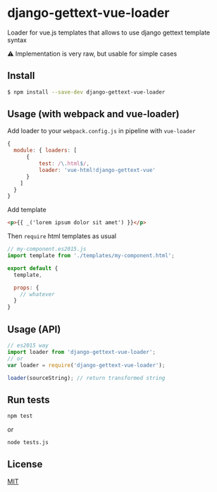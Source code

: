 django-gettext-vue-loader
=====
Loader for vue.js templates that allows to use django gettext template syntax

:warning: Implementation is very raw, but usable for simple cases

## Install

```sh
$ npm install --save-dev django-gettext-vue-loader
```

## Usage (with webpack and vue-loader)

Add loader to your `webpack.config.js` in pipeline with `vue-loader`

``` javascript
{
  module: { loaders: [
      {
          test: /\.html$/,
          loader: 'vue-html!django-gettext-vue'
      }
    ]
  }
}
```

Add template

``` html
<p>{{ _('lorem ipsum dolor sit amet') }}</p>
```

Then `require` html templates as usual

``` javascript
// my-component.es2015.js
import template from './templates/my-component.html';

export default {
  template,

  props: {
    // whatever
  }
}
```

## Usage (API)

``` javascript
// es2015 way
import loader from 'django-gettext-vue-loader';
// or
var loader = require('django-gettext-vue-loader');

loader(sourceString); // return transformed string
```

## Run tests

```sh
npm test
```
or

```sh
node tests.js
```

## License
[MIT](https://opensource.org/licenses/MIT)
